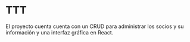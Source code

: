 # TTT
El proyecto cuenta cuenta con un CRUD para administrar los socios y su información y una interfaz gráfica en React.